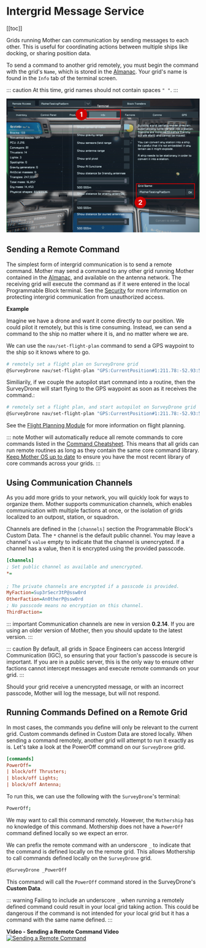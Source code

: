 # Intergrid Message Service
<!-- [< Modules](../Modules.md) -->

[[toc]]


Grids running Mother can communication by sending messages to each other.  This is useful for coordinating actions between multiple ships like docking, or sharing position data.

To send a command to another grid remotely, you must begin the command with the grid's `Name`, which is stored in the [Almanac](../Core/Almanac.md).  Your grid's name is found in the `Info` tab of the terminal screen. 

::: caution
At this time, grid names should not contain spaces `" "`.
:::

![Terminal Info tab](../../Assets/terminal-info-1.png)

## Sending a Remote Command

The simplest form of intergrid communication is to send a remote command. Mother may send a command to any other grid running Mother contained in the [Almanac](../Core/Almanac.md), and available on the antenna network. The receiving grid will execute the command as if it were entered in the local Programmable Block terminal. See the [Security](../Core/Security.md) for more information on protecting intergrid communication from unauthorized access.

**Example**

Imagine we have a drone and want it come directly to our position.  We could pilot it remotely, but this is time consuming.  Instead, we can send a command to the ship no matter where it is, and no matter where we are.

We can use the `nav/set-flight-plan` command to send a GPS waypoint to the ship so it knows where to go.

```bash title="Terminal"
# remotely set a flight plan on SurveyDrone grid
@SurveyDrone nav/set-flight-plan "GPS:CurrentPosition#1:211.78:-52.93:59.19:#FF75C9F1:"
```

Similiarily, if we couple the autopilot start command into a routine, then the SurveyDrone will start flying to the GPS waypoint as soon as it receives the command.:

```bash title="Terminal"
# remotely set a flight plan, and start autopilot on SurveyDrone grid
@SurveyDrone nav/set-flight-plan "GPS:CurrentPosition#1:211.78:-52.93:59.19:#FF75C9F1:"; fcs/start;
```
See the [Flight Planning Module](FlightPlanningModule.md) for more information on flight planning.


::: note
Mother will automatically reduce all remote commands to core commands listed in the [Command Cheatsheet](../../CommandCheatsheet.md). This means that all grids can run remote routines as long as they contain the same core command library. [Keep Mother OS up to date](https://steamcommunity.com/sharedfiles/filedetails/?id=3411507973) to ensure you have the most recent library of core commands across your grids.
:::

## Using Communication Channels

As you add more grids to your network, you will quickly look for ways to organize them.  Mother supports communication channels, which enables communication with multiple factions at once, or the isolation of grids localized to an outpost, station, or squadron.

Channels are defined in the `[channels]` section the Programmable Block's Custom Data.  The `*` channel is the default public channel.  You may leave a channel's `value` empty to indicate that the channel is unencrypted.  If a channel has a value, then it is encrypted using the provided passcode. 

```ini title="Mother > Custom Data"
[channels]
; Set public channel as available and unencrypted. 
*=

; The private channels are encrypted if a passcode is provided.
MyFaction=Sup3rSecr3tP@ssw0rd
OtherFaction=An0therP@ssw0rd
; No passcode means no encryption on this channel.
ThirdFaction=  
```

::: important
Communication channels are new in version **0.2.14**.  If you are using an older version of Mother, then you should update to the latest version.
:::

::: caution
By default, all grids in Space Engineers can access Intergrid Communication (IGC), so ensuring that your faction's passcode is secure is important.  If you are in a public server, this is the only way to ensure other factions cannot intercept messages and execute remote commands on your grid. 
:::

Should your grid receive a unencrypted message, or with an incorrect passcode, Mother will log the message, but will not respond.


## Running Commands Defined on a Remote Grid

In most cases, the commands you define will only be relevant to the current grid.  Custom commands defined in Custom Data are stored locally. When sending a command remotely, another grid will attempt to run it exactly as is. Let's take a look at the PowerOff command on our `SurveyDrone` grid.

```ini title="SurveyDrone > Custom Data"
[commands]
PowerOff=
| block/off Thrusters; 
| block/off Lights;
| block/off Antenna;
```

To run this, we can use the following with the `SurveyDrone`'s terminal:

```bash title="SurveyDrone > Terminal"    
PowerOff;
```

We may want to call this command remotely. However, the `Mothership` has no knowledge of this command. Mothership does not have a `PowerOff` command defined locally so we expect an error.

We can prefix the remote command with an underscore `_` to indicate that the command is defined locally on the remote grid. This allows Mothership to call commands defined locally on the `SurveyDrone` grid.

```bash title="Mothership > Terminal"
@SurveyDrone _PowerOff
```

This command will call the `PowerOff` command stored in the SurveyDrone's **Custom Data**. 

::: warning
Failing to include an underscore `_` when running a remotely defined command could result in your local grid taking action. This could be dangerous if the command is not intended for your local grid but it has a command with the same name defined.
:::


**Video - Sending a Remote Command Video**
[![Sending a Remote Command](https://img.youtube.com/vi/ubFKpvxrtz0/0.jpg)](https://www.youtube.com/watch?v=ubFKpvxrtz0)

